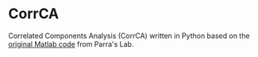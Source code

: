 # CorrCA
Correlated Components Analysis (CorrCA) written in Python based on the [original Matlab code](https://www.parralab.org/corrca/) from Parra's Lab.
